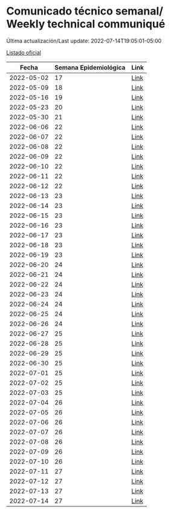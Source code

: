 # Comunicado técnico semanal/ Weekly technical communiqué

Última actualización/Last update: 2022-07-14T19:05:01-05:00

[Listado oficial](https://www.gob.mx/salud/prensa/comunicado-tecnico-semanal-covid-19)

| Fecha      | Semana Epidemiológica | Link        |
| ---------- | --------------------- | ----------- |
| 2022-05-02 | 17 | [Link](https://www.gob.mx/salud/prensa/comunicado-tecnico-semanal-covid-19) |
| 2022-05-09 | 18 | [Link](https://www.gob.mx/salud/prensa/comunicado-tecnico-semanal-covid-19-301267) |
| 2022-05-16 | 19 | [Link](https://www.gob.mx/salud/prensa/comunicado-tecnico-semanal-covid-19-301958) |
| 2022-05-23 | 20 | [Link](https://www.gob.mx/salud/prensa/comunicado-tecnico-semanal-covid-19-302828) |
| 2022-05-30 | 21 | [Link](https://www.gob.mx/salud/prensa/comunicado-tecnico-semanal-covid-19-303903) |
| 2022-06-06 | 22 | [Link](https://www.gob.mx/salud/prensa/comunicado-tecnico-semanal-covid-19-304448) |
| 2022-06-07 | 22 | [Link](https://www.gob.mx/salud/prensa/comunicado-tecnico-diario-covid-19-304550) |
| 2022-06-08 | 22 | [Link](https://www.gob.mx/salud/prensa/comunicado-tecnico-diario-covid-19-304620) |
| 2022-06-09 | 22 | [Link](https://www.gob.mx/salud/prensa/comunicado-tecnico-diario-covid-19-304697) |
| 2022-06-10 | 22 | [Link](https://www.gob.mx/salud/prensa/comunicado-tecnico-diario-covid-19-304766) |
| 2022-06-11 | 22 | [Link](https://www.gob.mx/salud/prensa/comunicado-tecnico-diario-covid-19-304814) |
| 2022-06-12 | 22 | [Link](https://www.gob.mx/salud/prensa/comunicado-tecnico-diario-covid-19-304842) |
| 2022-06-13 | 23 | [Link](https://www.gob.mx/salud/prensa/comunicado-tecnico-diario-covid-19-304937) |
| 2022-06-14 | 23 | [Link](https://www.gob.mx/salud/prensa/comunicado-tecnico-diario-covid-19-305111) |
| 2022-06-15 | 23 | [Link](https://www.gob.mx/salud/prensa/comunicado-tecnico-diario-covid-19-305117) |
| 2022-06-16 | 23 | [Link](https://www.gob.mx/salud/prensa/comunicado-tecnico-diario-covid-19-305353) |
| 2022-06-17 | 23 | [Link](https://www.gob.mx/salud/prensa/comunicado-tecnico-diario-covid-19-305455) |
| 2022-06-18 | 23 | [Link](https://www.gob.mx/salud/prensa/comunicado-tecnico-diario-covid-19-305492) |
| 2022-06-19 | 23 | [Link](https://www.gob.mx/salud/prensa/comunicado-tecnico-diario-covid-19-305492) |
| 2022-06-20 | 24 | [Link](https://www.gob.mx/salud/prensa/comunicado-tecnico-diario-covid-19-305557) |
| 2022-06-21 | 24 | [Link](https://www.gob.mx/salud/prensa/comunicado-tecnico-diario-covid-19-305776) |
| 2022-06-22 | 24 | [Link](https://www.gob.mx/salud/prensa/comunicado-tecnico-diario-covid-19-305891) |
| 2022-06-23 | 24 | [Link](https://www.gob.mx/salud/prensa/comunicado-tecnico-diario-covid-19-305953) |
| 2022-06-24 | 24 | [Link](https://www.gob.mx/salud/prensa/comunicado-tecnico-diario-covid-19-305957) |
| 2022-06-25 | 24 | [Link](https://www.gob.mx/salud/prensa/comunicado-tecnico-diario-covid-19-305960) |
| 2022-06-26 | 24 | [Link](https://www.gob.mx/salud/prensa/comunicado-tecnico-diario-covid-19-305963) |
| 2022-06-27 | 25 | [Link](https://www.gob.mx/salud/prensa/comunicado-tecnico-diario-covid-19-306333) |
| 2022-06-28 | 25 | [Link](https://www.gob.mx/salud/prensa/comunicado-tecnico-diario-covid-19-306336) |
| 2022-06-29 | 25 | [Link](https://www.gob.mx/salud/prensa/comunicado-tecnico-diario-covid-19-306337) |
| 2022-06-30 | 25 | [Link](https://www.gob.mx/salud/prensa/comunicado-tecnico-diario-covid-19-306741) |
| 2022-07-01 | 25 | [Link](https://www.gob.mx/salud/prensa/comunicado-tecnico-diario-covid-19-306855) |
| 2022-07-02 | 25 | [Link](https://www.gob.mx/salud/prensa/comunicado-tecnico-diario-covid-19-306899) |
| 2022-07-03 | 25 | [Link](https://www.gob.mx/salud/prensa/comunicado-tecnico-diario-covid-19-306921) |
| 2022-07-04 | 26 | [Link](https://www.gob.mx/salud/prensa/comunicado-tecnico-diario-covid-19-307060) |
| 2022-07-05 | 26 | [Link](https://www.gob.mx/salud/prensa/comunicado-tecnico-diario-covid-19-307242) |
| 2022-07-06 | 26 | [Link](https://www.gob.mx/salud/prensa/comunicado-tecnico-diario-covid-19-307415) |
| 2022-07-07 | 26 | [Link](https://www.gob.mx/salud/prensa/comunicado-tecnico-diario-covid-19-307768) |
| 2022-07-08 | 26 | [Link](https://www.gob.mx/salud/prensa/comunicado-tecnico-diario-covid-19-307831) |
| 2022-07-09 | 26 | [Link](https://www.gob.mx/salud/prensa/comunicado-tecnico-diario-covid-19-307835) |
| 2022-07-10 | 26 | [Link](https://www.gob.mx/salud/prensa/comunicado-tecnico-diario-covid-19-307841) |
| 2022-07-11 | 27 | [Link](https://www.gob.mx/salud/prensa/comunicado-tecnico-diario-covid-19-307846) |
| 2022-07-12 | 27 | [Link](https://www.gob.mx/salud/prensa/comunicado-tecnico-diario-covid-19-307854) |
| 2022-07-13 | 27 | [Link](https://www.gob.mx/salud/prensa/comunicado-tecnico-diario-covid-19-307858) |
| 2022-07-14 | 27 | [Link](https://www.gob.mx/salud/prensa/comunicado-tecnico-diario-covid-19-307860) |
